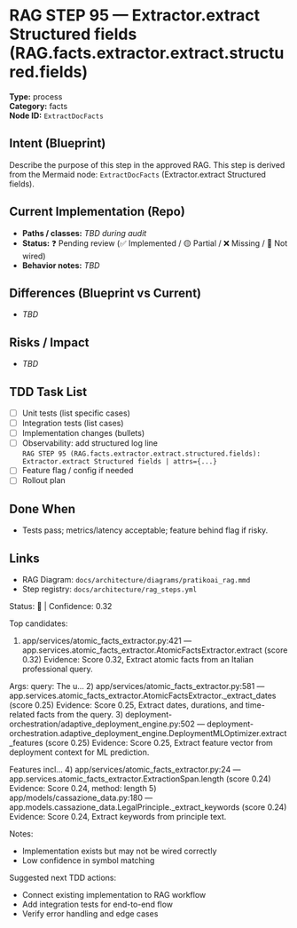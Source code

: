 # RAG STEP 95 — Extractor.extract Structured fields (RAG.facts.extractor.extract.structured.fields)

**Type:** process  
**Category:** facts  
**Node ID:** `ExtractDocFacts`

## Intent (Blueprint)
Describe the purpose of this step in the approved RAG. This step is derived from the Mermaid node: `ExtractDocFacts` (Extractor.extract Structured fields).

## Current Implementation (Repo)
- **Paths / classes:** _TBD during audit_
- **Status:** ❓ Pending review (✅ Implemented / 🟡 Partial / ❌ Missing / 🔌 Not wired)
- **Behavior notes:** _TBD_

## Differences (Blueprint vs Current)
- _TBD_

## Risks / Impact
- _TBD_

## TDD Task List
- [ ] Unit tests (list specific cases)
- [ ] Integration tests (list cases)
- [ ] Implementation changes (bullets)
- [ ] Observability: add structured log line  
  `RAG STEP 95 (RAG.facts.extractor.extract.structured.fields): Extractor.extract Structured fields | attrs={...}`
- [ ] Feature flag / config if needed
- [ ] Rollout plan

## Done When
- Tests pass; metrics/latency acceptable; feature behind flag if risky.

## Links
- RAG Diagram: `docs/architecture/diagrams/pratikoai_rag.mmd`
- Step registry: `docs/architecture/rag_steps.yml`


<!-- AUTO-AUDIT:BEGIN -->
Status: 🔌  |  Confidence: 0.32

Top candidates:
1) app/services/atomic_facts_extractor.py:421 — app.services.atomic_facts_extractor.AtomicFactsExtractor.extract (score 0.32)
   Evidence: Score 0.32, Extract atomic facts from an Italian professional query.

Args:
    query: The u...
2) app/services/atomic_facts_extractor.py:581 — app.services.atomic_facts_extractor.AtomicFactsExtractor._extract_dates (score 0.25)
   Evidence: Score 0.25, Extract dates, durations, and time-related facts from the query.
3) deployment-orchestration/adaptive_deployment_engine.py:502 — deployment-orchestration.adaptive_deployment_engine.DeploymentMLOptimizer.extract_features (score 0.25)
   Evidence: Score 0.25, Extract feature vector from deployment context for ML prediction.

Features incl...
4) app/services/atomic_facts_extractor.py:24 — app.services.atomic_facts_extractor.ExtractionSpan.length (score 0.24)
   Evidence: Score 0.24, method: length
5) app/models/cassazione_data.py:180 — app.models.cassazione_data.LegalPrinciple._extract_keywords (score 0.24)
   Evidence: Score 0.24, Extract keywords from principle text.

Notes:
- Implementation exists but may not be wired correctly
- Low confidence in symbol matching

Suggested next TDD actions:
- Connect existing implementation to RAG workflow
- Add integration tests for end-to-end flow
- Verify error handling and edge cases
<!-- AUTO-AUDIT:END -->